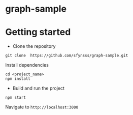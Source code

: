 # graph-sample
# Getting started
- Clone the repository
```
git clone  https://github.com/sfynsss/graph-sample.git
```
 Install dependencies
```
cd <project_name>
npm install
```
- Build and run the project
```
npm start
```
  Navigate to `http://localhost:3000`
